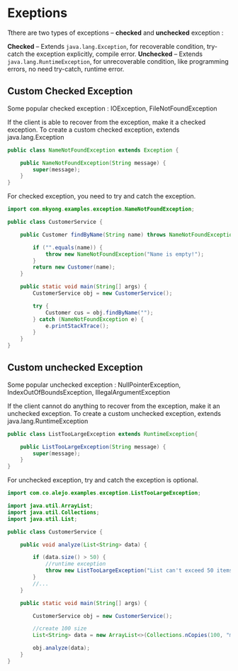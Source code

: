 # Exeptions
Tthere are two types of exceptions – **checked** and **unchecked** exception :

**Checked** – Extends ```java.lang.Exception```, for recoverable condition, try-catch the exception explicitly, compile error.
**Unchecked** – Extends ```java.lang.RuntimeException```, for unrecoverable condition, like programming errors, no need try-catch, runtime error.


## Custom Checked Exception

Some popular checked exception : IOException, FileNotFoundException

If the client is able to recover from the exception, make it a checked exception. To create a custom checked exception, extends java.lang.Exception

```java
public class NameNotFoundException extends Exception {

    public NameNotFoundException(String message) {
        super(message);
    }
}
```

For checked exception, you need to try and catch the exception.

```java
import com.mkyong.examples.exception.NameNotFoundException;

public class CustomerService {

    public Customer findByName(String name) throws NameNotFoundException {

        if ("".equals(name)) {
            throw new NameNotFoundException("Name is empty!");
        }
        return new Customer(name);
    }

    public static void main(String[] args) {
        CustomerService obj = new CustomerService();

        try {
            Customer cus = obj.findByName("");
        } catch (NameNotFoundException e) {
            e.printStackTrace();
        }
    }
}
```

## Custom unchecked Exception

Some popular unchecked exception : NullPointerException, IndexOutOfBoundsException, IllegalArgumentException

If the client cannot do anything to recover from the exception, make it an unchecked exception. To create a custom unchecked exception, extends java.lang.RuntimeException

```java
public class ListTooLargeException extends RuntimeException{

    public ListTooLargeException(String message) {
        super(message);
    }
}
```

For unchecked exception, try and catch the exception is optional.

```java
import com.co.alejo.examples.exception.ListTooLargeException;

import java.util.ArrayList;
import java.util.Collections;
import java.util.List;

public class CustomerService {

    public void analyze(List<String> data) {

        if (data.size() > 50) {
            //runtime exception
            throw new ListTooLargeException("List can't exceed 50 items!");
        }
        //...
    }

    public static void main(String[] args) {

        CustomerService obj = new CustomerService();

        //create 100 size
        List<String> data = new ArrayList<>(Collections.nCopies(100, "mkyong"));

        obj.analyze(data);
    }
}
```


